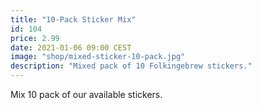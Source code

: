 ```yaml
---
title: "10-Pack Sticker Mix"
id: 104
price: 2.99
date: 2021-01-06 09:00 CEST
image: "shop/mixed-sticker-10-pack.jpg"
description: "Mixed pack of 10 Folkingebrew stickers."
---
```


Mix 10 pack of our available stickers.
